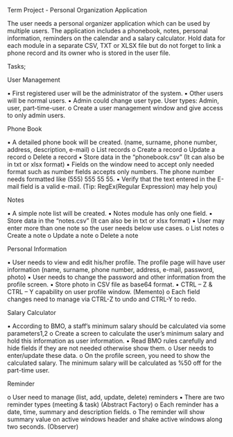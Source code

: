 Term Project - Personal Organization Application

The user needs a personal organizer application which can be used by multiple users. 
The application includes a phonebook, notes, personal information, reminders on the 
calendar and a salary calculator. Hold data for each module in a separate CSV, TXT or 
XLSX file but do not forget to link a phone record and its owner who is stored in the user 
file. 

Tasks;

User Management

▪ First registered user will be the administrator of the system.
▪ Other users will be normal users.
▪ Admin could change user type. User types: Admin, user, part-time-user.
o Create a user management window and give access to only admin users.

Phone Book

▪ A detailed phone book will be created. (name, surname, phone number, address, 
description, e-mail) 
o List records
o Create a record
o Update a record
o Delete a record
▪ Store data in the “phonebook.csv” (It can also be in txt or xlsx format)
▪ Fields on the window need to accept only needed format such as number fields 
accepts only numbers. The phone number needs formatted like (555) 555 55 55.
▪ Verify that the text entered in the E-mail field is a valid e-mail. (Tip: 
RegEx(Regular Expression) may help you)

Notes

▪ A simple note list will be created.
▪ Notes module has only one field.
▪ Store data in the “notes.csv” (It can also be in txt or xlsx format)
▪ User may enter more than one note so the user needs below use cases.
o List notes
o Create a note
o Update a note
o Delete a note

Personal Information

▪ User needs to view and edit his/her profile. The profile page will have user 
information (name, surname, phone number, address, e-mail, password, photo)
▪ User needs to change the password and other information from the profile 
screen.
▪ Store photo in CSV file as base64 format.
▪ CTRL – Z & CTRL – Y capability on user profile window. (Memento)
o Each field changes need to manage via CTRL-Z to undo and CTRL-Y to redo.

Salary Calculator

▪ According to BMO, a staff’s minimum salary should be calculated via some 
parameters1,2
o Create a screen to calculate the user’s minimum salary and hold this information 
as user information.
▪ Read BMO rules carefully and hide fields if they are not needed otherwise 
show them.
o User needs to enter/update these data.
o On the profile screen, you need to show the calculated salary. The minimum 
salary will be calculated as %50 off for the part-time user.

Reminder

o User need to manage (list, add, update, delete) reminders
▪ There are two reminder types (meeting & task) (Abstract Factory)
o Each reminder has a date, time, summary and description fields.
o The reminder will show summary value on active windows header and 
shake active windows along two seconds. (Observer)
